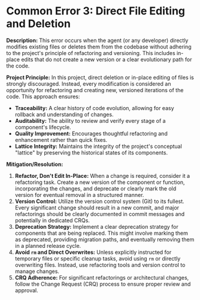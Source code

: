 # Common Error 3: Direct File Editing and Deletion

**Description:** This error occurs when the agent (or any developer) directly modifies existing files or deletes them from the codebase without adhering to the project's principle of refactoring and versioning. This includes in-place edits that do not create a new version or a clear evolutionary path for the code.

**Project Principle:** In this project, direct deletion or in-place editing of files is strongly discouraged. Instead, every modification is considered an opportunity for refactoring and creating new, versioned iterations of the code. This approach ensures:
*   **Traceability:** A clear history of code evolution, allowing for easy rollback and understanding of changes.
*   **Auditability:** The ability to review and verify every stage of a component's lifecycle.
*   **Quality Improvement:** Encourages thoughtful refactoring and enhancement rather than quick fixes.
*   **Lattice Integrity:** Maintains the integrity of the project's conceptual "lattice" by preserving the historical states of its components.

**Mitigation/Resolution:**
1.  **Refactor, Don't Edit In-Place:** When a change is required, consider it a refactoring task. Create a new version of the component or function, incorporating the changes, and deprecate or clearly mark the old version for eventual removal in a structured manner.
2.  **Version Control:** Utilize the version control system (Git) to its fullest. Every significant change should result in a new commit, and major refactorings should be clearly documented in commit messages and potentially in dedicated CRQs.
3.  **Deprecation Strategy:** Implement a clear deprecation strategy for components that are being replaced. This might involve marking them as deprecated, providing migration paths, and eventually removing them in a planned release cycle.
4.  **Avoid `rm` and Direct Overwrites:** Unless explicitly instructed for temporary files or specific cleanup tasks, avoid using `rm` or directly overwriting files. Instead, use refactoring tools and version control to manage changes.
5.  **CRQ Adherence:** For significant refactorings or architectural changes, follow the Change Request (CRQ) process to ensure proper review and approval.
